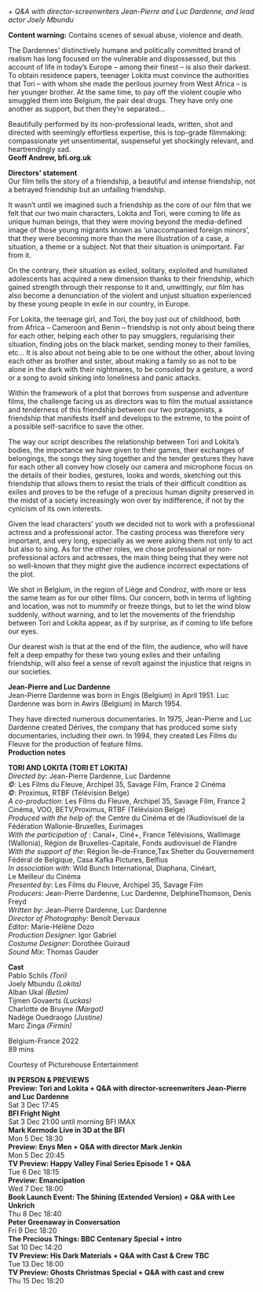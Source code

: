 

_+ Q&A with director-screenwriters Jean-Pierre and Luc Dardenne, and lead actor Joely Mbundu_

**Content warning:** Contains scenes of sexual abuse, violence and death.  

The Dardennes’ distinctively humane and politically committed brand of realism has long focused on the vulnerable and dispossessed, but this account of life in today’s Europe ­– among their finest – is also their darkest. To obtain residence papers, teenager Lokita must convince the authorities that Tori – with whom she made the perilous journey from West Africa – is her younger brother. At the same time, to pay off the violent couple who smuggled them into Belgium, the pair deal drugs. They have only one another as support, but then they’re separated…

Beautifully performed by its non-professional leads, written, shot and directed with seemingly effortless expertise, this is top-grade filmmaking: compassionate yet unsentimental, suspenseful yet shockingly relevant, and heartrendingly sad.  
**Geoff Andrew, bfi.org.uk**  

**Directors’ statement**  
Our film tells the story of a friendship, a beautiful and intense friendship, not a betrayed friendship but an unfailing friendship.

It wasn’t until we imagined such a friendship as the core of our film that we felt that our two main characters, Lokita and Tori, were coming to life as unique human beings, that they were moving beyond the media-defined image of those young migrants known as ‘unaccompanied foreign minors’, that they were becoming more than the mere illustration of a case, a situation, a theme or a subject. Not that their situation is unimportant. Far from it.

On the contrary, their situation as exiled, solitary, exploited and humiliated adolescents has acquired a new dimension thanks to their friendship, which gained strength through their response to it and, unwittingly, our film has also become a denunciation of the violent and unjust situation experienced by these young people in exile in our country, in Europe.

For Lokita, the teenage girl, and Tori, the boy just out of childhood, both from Africa – Cameroon and Benin – friendship is not only about being there for each other, helping each other to pay smugglers, regularising their situation, finding jobs on the black market, sending money to their families, etc... It is also about not being able to be one without the other, about loving each other as brother and sister, about making a family so as not to be alone in the dark with their nightmares, to be consoled by a gesture, a word or a song to avoid sinking into loneliness and panic attacks.

Within the framework of a plot that borrows from suspense and adventure films, the challenge facing us as directors was to film the mutual assistance and tenderness of this friendship between our two protagonists, a friendship that manifests itself and develops to the extreme, to the point of a possible self-sacrifice to save the other.

The way our script describes the relationship between Tori and Lokita’s bodies, the importance we have given to their games, their exchanges of belongings, the songs they sing together and the tender gestures they have for each other all convey how closely our camera and microphone focus on the details of their bodies, gestures, looks and words, sketching out this friendship that allows them to resist the trials of their difficult condition as exiles and proves to be the refuge of a precious human dignity preserved in the midst of a society increasingly won over by indifference, if not by the cynicism of its own interests.

Given the lead characters’ youth we decided not to work with a professional actress and a professional actor. The casting process was therefore very important, and very long, especially as we were asking them not only to act but also to sing. As for the other roles, we chose professional or non-professional actors and actresses, the main thing being that they were not so well-known that they might give the audience incorrect expectations of the plot.

We shot in Belgium, in the region of Liège and Condroz, with more or less the same team as for our other films. Our concern, both in terms of lighting and location, was not to mummify or freeze things, but to let the wind blow suddenly, without warning, and to let the movements of the friendship between Tori and Lokita appear, as if by surprise, as if coming to life before our eyes.

Our dearest wish is that at the end of the film, the audience, who will have felt a deep empathy for these two young exiles and their unfailing friendship, will also feel a sense of revolt against the injustice that reigns in our societies.  

**Jean-Pierre and Luc Dardenne**  
Jean-Pierre Dardenne was born in Engis (Belgium) in April 1951. Luc Dardenne was born in Awirs (Belgium) in March 1954.

They have directed numerous documentaries. In 1975, Jean-Pierre and Luc Dardenne created Dérives, the company that has produced some sixty documentaries, including their own. In 1994, they created Les Films du Fleuve for the production of feature films.  
**Production notes**  

**TORI AND LOKITA (TORI ET LOKITA)**  
_Directed by_: Jean-Pierre Dardenne, Luc Dardenne  
_©_: Les Films du Fleuve, Archipel 35, Savage Film, France 2 Cinéma  
_©_: Proximus, RTBF (Télévision Belge)  
_A co-production_: Les Films du Fleuve, Archipel 35, Savage Film, France 2 Cinéma, VOO, BETV,Proximus, RTBF (Télévision Belge)  
_Produced with the help of_: the Centre du Cinéma et de l’Audiovisuel de la Fédération Wallonie-Bruxelles, Eurimages  
_With the participation of_ : Canal+, Ciné+, France Télévisions, Wallimage (Wallonia), Région de Bruxelles-Capitale, Fonds audiovisuel de Flandre  
_With the support of the_: Région Île-de-France,Tax Shelter du Gouvernement Fédéral de Belgique, Casa Kafka Pictures, Belfius  
_In association with_: Wild Bunch International, Diaphana, Cinéart,  
Le Meilleur du Cinéma  
_Presented by_: Les Films du Fleuve, Archipel 35, Savage Film  
_Producers_: Jean-Pierre Dardenne, Luc Dardenne, DelphineThomson, Denis Freyd  
_Written by_: Jean-Pierre Dardenne, Luc Dardenne  
_Director of Photography_: Benoît Dervaux  
_Editor_: Marie-Hélène Dozo  
_Production Designer_: Igor Gabriel  
_Costume Designer_: Dorothée Guiraud  
_Sound Mix_: Thomas Gauder  

**Cast**  
Pablo Schils _(Tori)_  
Joely Mbundu _(Lokita)_  
Alban Ukal _(Betim)_  
Tijmen Govaerts _(Luckas)_  
Charlotte de Bruyne _(Margot)_  
Nadège Ouedraogo _(Justine)_  
Marc Zinga _(Firmin)_  

Belgium-France 2022  
89 mins  

Courtesy of Picturehouse Entertainment

**IN PERSON & PREVIEWS**  
**Preview: Tori and Lokita + Q&A with director-screenwriters Jean-Pierre and Luc Dardenne**  
Sat 3 Dec 17:45  
**BFI Fright Night**  
Sat 3 Dec 21:00 until morning BFI IMAX  
**Mark Kermode Live in 3D at the BFI**  
Mon 5 Dec 18:30  
**Preview: Enys Men + Q&A with director Mark Jenkin**  
Mon 5 Dec 20:45  
**TV Preview: Happy Valley Final Series Episode 1 + Q&A**  
Tue 6 Dec 18:15  
**Preview: Emancipation**  
Wed 7 Dec 18:00  
**Book Launch Event: The Shining (Extended Version) + Q&A with Lee Unkrich**  
Thu 8 Dec 18:40  
**Peter Greenaway in Conversation**  
Fri 9 Dec 18:20  
**The Precious Things: BBC Centenary Special + intro**  
Sat 10 Dec 14:20  
**TV Preview: His Dark Materials + Q&A with Cast & Crew TBC**  
Tue 13 Dec 18:00  
**TV Preview: Ghosts Christmas Special + Q&A with cast and crew**  
Thu 15 Dec 18:20  
<!--stackedit_data:
eyJoaXN0b3J5IjpbLTIxMjY2NjI0MDddfQ==
-->